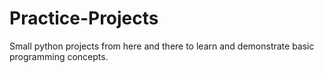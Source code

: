# Practice-Projects
Small python projects from here and there to learn and demonstrate basic programming concepts.
